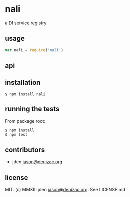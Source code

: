 # nali
a DI service registry

## usage
```js
var nali = require('nali')
```


## api


## installation

    $ npm install nali


## running the tests

From package root:

    $ npm install
    $ npm test


## contributors

- jden <jason@denizac.org>


## license

MIT. (c) MMXIII jden <jason@denizac.org>. See LICENSE.md
